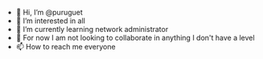 - 👋 Hi, I’m @puruguet
- 👀 I’m interested in all
- 🌱 I’m currently learning network administrator
- 💞️ For now I am not looking to collaborate in anything
I don't have a level 
- 📫 How to reach me everyone

<!---
puruguet/puruguet is a ✨ special ✨ repository because its `README.md` (this file) appears on your GitHub profile.
You can click the Preview link to take a look at your changes.
--->
